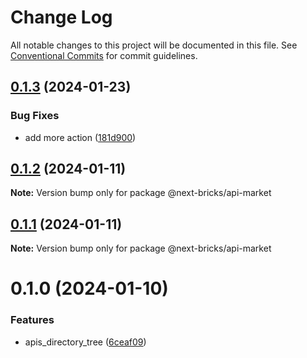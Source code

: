 # Change Log

All notable changes to this project will be documented in this file.
See [Conventional Commits](https://conventionalcommits.org) for commit guidelines.

## [0.1.3](https://github.com/easyops-cn/next-bricks/compare/@next-bricks/api-market@0.1.2...@next-bricks/api-market@0.1.3) (2024-01-23)


### Bug Fixes

* add more action ([181d900](https://github.com/easyops-cn/next-bricks/commit/181d9006264e444b19d9cabe733d54afb35a15cc))





## [0.1.2](https://github.com/easyops-cn/next-bricks/compare/@next-bricks/api-market@0.1.1...@next-bricks/api-market@0.1.2) (2024-01-11)

**Note:** Version bump only for package @next-bricks/api-market





## [0.1.1](https://github.com/easyops-cn/next-bricks/compare/@next-bricks/api-market@0.1.0...@next-bricks/api-market@0.1.1) (2024-01-11)

**Note:** Version bump only for package @next-bricks/api-market





# 0.1.0 (2024-01-10)


### Features

* apis_directory_tree ([6ceaf09](https://github.com/easyops-cn/next-bricks/commit/6ceaf099c02002ae441a8aeda6f5dc003dcb9af0))
